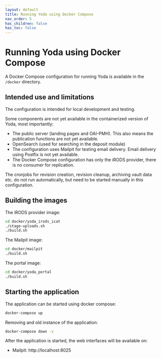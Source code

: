 ```yaml
---
layout: default
title: Running Yoda using Docker Compose
nav_order: 5
has_children: false
has_toc: false
---
```

# Running Yoda using Docker Compose

A Docker Compose configuration for running Yoda is available in the
`/docker` directory.

## Intended use and limitations

The configuration is intended for local development and testing.

Some components are not yet available in the containerized version of Yoda,
most importantly:
- The public server (landing pages and OAI-PMH). This also means the publication
  functions are not yet available.
- OpenSearch (used for searching in the deposit module)
- The configuration uses Mailpit for testing email delivery. Email delivery using
  Postfix is not yet available.
- The Docker Compose configuration has only the iRODS provider, there is no consumer
  for replication.

The cronjobs for revision creation, revision cleanup, archiving vault data etc. do not
run automatically, but need to be started manually in this configuration.

## Building the images

The iRODS provider image:

```bash
cd docker/yoda_irods_icat
./stage-uploads.sh
./build.sh
```

The Mailpit image:

```bash
cd docker/mailpit
./build.sh
```

The portal image:

```bash
cd docker/yoda_portal
./build.sh
```

## Starting the application

The application can be started using docker compose:
```bash
docker-compose up
```

Removing and old instance of the application:
```bash
docker-compose down -v
```

After the application is started, the web interfaces will be available on:
- Mailpit: http://localhost:8025
